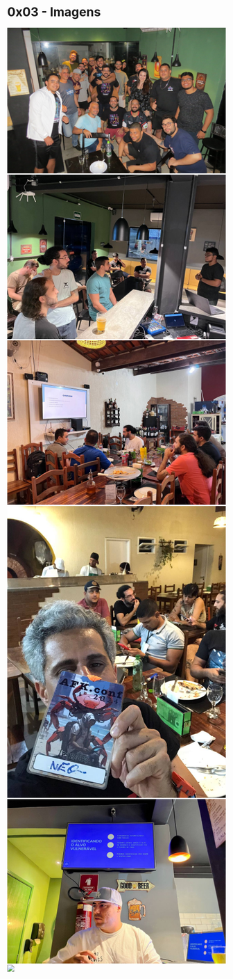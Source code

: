# 0x03 - Imagens

![](assets/IMG_5256.JPG)
![](assets/photo_4936313816212418278_y.jpg)
![](assets/photo_4936313816212418277_y.jpg)
![](assets/a.jpg)
![](assets/b.jpg)
![](assets/afk.jpg)


